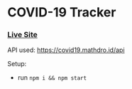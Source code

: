 # COVID-19 Tracker

### [Live Site](https://suredanish.github.io/corona_tracker-master/)

API used: https://covid19.mathdro.id/api

Setup:
- run ```npm i && npm start```
